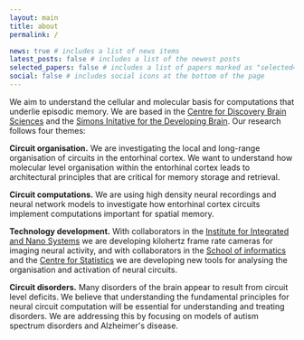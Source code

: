 ```yaml
---
layout: main
title: about
permalink: /

news: true # includes a list of news items
latest_posts: false # includes a list of the newest posts
selected_papers: false # includes a list of papers marked as "selected={true}"
social: false # includes social icons at the bottom of the page
---
```


We aim to understand the cellular and molecular basis for computations that underlie episodic memory. We are based in the [Centre for Discovery Brain Sciences](https://discovery-brain-sciences.ed.ac.uk/) and the [Simons Initative for the Developing Brain](https://sidb.org.uk/). Our research follows four themes:

**Circuit organisation.** We are investigating the local and long-range organisation of circuits in the entorhinal cortex. We want to understand how molecular level organisation within the entorhinal cortex leads to architectural principles that are critical for memory storage and retrieval.

**Circuit computations.** We are using high density neural recordings and neural network models to investigate how entorhinal cortex circuits implement computations important for spatial memory.

**Technology development.** With collaborators in the [Institute for Integrated and Nano Systems](https://www.eng.ed.ac.uk/research/institutes/imns/about) we are developing kilohertz frame rate cameras for imaging neural activity, and with collaborators in the [School of informatics](https://web.inf.ed.ac.uk/anc) and the [Centre for Statistics](https://centreforstatistics.maths.ed.ac.uk/) we are developing new tools for analysing the organisation and activation of neural circuits.

**Circuit disorders.** Many disorders of the brain appear to result from circuit level deficits. We believe that understanding the fundamental principles for neural circuit computation will be essential for understanding and treating disorders. We are addressing this by focusing on models of autism spectrum disorders and Alzheimer's disease.


